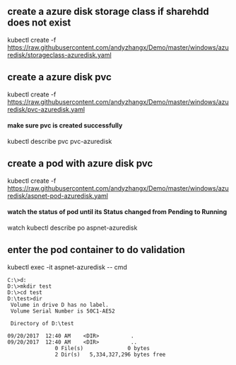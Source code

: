 ## create a azure disk storage class if sharehdd does not exist
kubectl create -f https://raw.githubusercontent.com/andyzhangx/Demo/master/windows/azuredisk/storageclass-azuredisk.yaml

## create a azure disk pvc
kubectl create -f https://raw.githubusercontent.com/andyzhangx/Demo/master/windows/azuredisk/pvc-azuredisk.yaml
#### make sure pvc is created successfully
kubectl describe pvc pvc-azuredisk

## create a pod with azure disk pvc
kubectl create -f https://raw.githubusercontent.com/andyzhangx/Demo/master/windows/azuredisk/aspnet-pod-azuredisk.yaml
#### watch the status of pod until its Status changed from Pending to Running
watch kubectl describe po aspnet-azuredisk

## enter the pod container to do validation
kubectl exec -it aspnet-azuredisk -- cmd

```
C:\>d:
D:\>mkdir test
D:\>cd test
D:\test>dir
 Volume in drive D has no label.
 Volume Serial Number is 50C1-AE52

 Directory of D:\test

09/20/2017  12:40 AM    <DIR>          .
09/20/2017  12:40 AM    <DIR>          ..
               0 File(s)              0 bytes
               2 Dir(s)   5,334,327,296 bytes free
```



